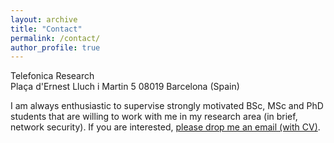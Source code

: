```yaml
---
layout: archive
title: "Contact"
permalink: /contact/
author_profile: true
---
```

Telefonica Research<br>
Plaça d'Ernest Lluch i Martin 5
08019 Barcelona (Spain)


I am always enthusiastic to supervise strongly motivated BSc, MSc and PhD students that are willing to work with me in my research area (in brief, network security). If you are interested, [please drop me an email (with CV)](eduard.marinfabregas@telefonica.com).
